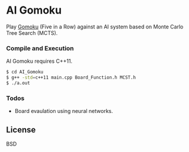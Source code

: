 # AI Gomoku


Play [Gomoku] (Five in a Row) against an AI system based on Monte Carlo Tree Search (MCTS).

### Compile and Execution

AI Gomoku requires C++11.

```sh
$ cd AI_Gomoku
$ g++ -std=c++11 main.cpp Board_Function.h MCST.h
$ ./a.out
```

### Todos

 - Board evaulation using neural networks. 

License
----

BSD



[//]: # (These are reference links used in the body of this note and get stripped out when the markdown processor does its job. There is no need to format nicely because it shouldn't be seen. Thanks SO - http://stackoverflow.com/questions/4823468/store-comments-in-markdown-syntax)

   [Gomoku]: <https://en.wikipedia.org/wiki/Gomoku>
 
